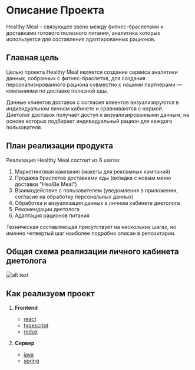 # Описание Проекта

Healthy Meal –  связующее звено между фитнес-браслетами и доставками готового полезного питания,  аналитика которых  используется для   составления адаптированных рационов. 

## Главная цель

Целью проекта Healthy Meal является создание сервиса аналитики данных, собранных с фитнес-браслетов, для создания персонализированного 
рациона совместно с нашими партнерами — компаниями  по доставке полезной еды. 

Данные клиентов доставок с согласия клиентов визуализируются в индивидуальном личном кабинете и сравниваются с нормой.  
Диетолог доставок  получает доступ к визуализированными данным, на основе которых подбирает индивидуальный рацион для каждого пользователя.

## План реализации продукта

Реализация Healthy Meal состоит из 6 шагов: 

1. Маркетинговая кампания (макеты для рекламных кампаний)
2. Продажа браслетов доставками еды (вкладка с новым меню доставки "HealBe Meal")
3. Взаимодействие с пользователем (уведомления в приложении, согласие на обработку персональных данных)
4. Обработка и визуализация данных в личном кабинете диетолога
5. Рекомендации диетолога
6. Адаптация рационов  питания

Техническая составляющая присутствует на нескольких шагах, но именно четвертый шаг наиболее подробно описан в репозитарии.

## Общая схема реализации личного кабинета диетолога
  
![alt text](https://github.com/Healbe-Meal/wiki/blob/main/assets/mvp%20scheme.png)

## Как реализуем проект

1. **Frontend**
    - [react](https://reactjs.org)
    - [typescript](https://www.typescriptlang.org)
    - [redux](https://redux.js.org)

2. **Сервер**
    - [java](https://www.java.com/en/)
    - [spring](https://spring.io)
